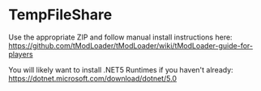 # TempFileShare

Use the appropriate ZIP and follow manual install instructions here: https://github.com/tModLoader/tModLoader/wiki/tModLoader-guide-for-players

You will likely want to install .NET5 Runtimes if you haven't already: https://dotnet.microsoft.com/download/dotnet/5.0
